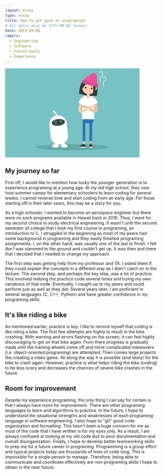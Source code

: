 ```yaml
---
layout: essay
type: essay
title: How to git good at programing? 
# All dates must be YYYY-MM-DD format!
date: 2019-09-06
labels:
  - Engineering
  - Software
  - Future Goals
  - Experience
---
```

<img class="ui image" src="../images/confused.jpg">

## My journey so far

First off, I would like to mention how lucky the younger generation is to experience programing at a young age. At my old high school, they now host summer camps for elementary schoolers to learn coding for several weeks. I cannot reverse time and start coding from an early age. For those starting off in their later years, this may be a story for you.

As a high schooler, I wanted to become an aerospace engineer but there were no such programs available in Hawaii back in 2016. Thus, I went for my second choice to study electrical engineering. It wasn't until the second semester of college that I took my first course in programing, an introduction to C. I struggled in the beginning as most of my peers had some background in programing and they easily finished programing assignments. I, on the other hand, was usually one of the last to finish. I felt like I was slammed to the ground and couldn't get up. It was then and there that I decided that I needed to change my approach.

The first step was getting help from my professor and TA. I asked them if they could explain the concepts in a different way as I didn't catch on in the lecture. The second step, and perhaps the key step, was a lot of practice. This involved redoing the practice code several times and trying my own variations of that code. Eventually, I caught up to my peers and could perform just as well as they did. Several years later, I am proficient in several languages (C, C++, Python) and have greater confidence in my programing skills.

## It's like riding a bike 

As mentioned earlier, practice is key. I like to remind myself that coding is like riding a bike. The first few attempts are highly to result in the bike crashing. With warning and errors flashing on the screen, it can feel highly discouraging to get on that bike again. From there progress is gradually made until the training wheels come off and more complicated maneuvers (i.e. object-oriented programing) are attempted. Then comes large projects like creating a video game. All along the way it is possible (and likely) for the bike to crash again. However, practice is what helps riding the bike (coding) to be less scary and decreases the chances of severe bike crashes in the future.

## Room for improvement

Despite my experience programing, the only thing I can say for certain is that I always have room for improvement. There are other programing languages to learn and algorithms to practice. In the future, I hope to understand the situational strengths and weaknesses of each programing language in software engineering. I also hope to "git" good code organization and formatting. This hasn't been a huge concern for me as most of the code that I have written is for my eyes only. As a result, I am always confused at looking at my old code due to poor documentation and overall disorganization. Finally, I hope to develop better teamworking skills to prep me for a future career in programing. Programming is a group effort and typical projects today are thousands of lines of code long. This is impossible for a single person to manage. Therefore, being able to communicate and coordinate effectively are non-programing skills I hope to obtain in the near future.
